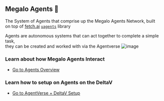 
## Megalo Agents  📣  <br />

The System of Agents that comprise up the Megalo Agents Network, built on top of [fetch.ai](https://fetch.ai/)  [`uagents`](https://pypi.org/project/uagents/) library

Agents are autonomous systems that can act together to complete a simple task, <br /> they can be created 
and worked with via the Agentverse
![image](https://github.com/ShubhamTiwary914/uAgents/assets/67773966/c4fae2c7-624e-4e36-a89b-bac3d9f91491)



### Learn about how Megalo Agents Interact 
- [Go to Agents Overview](https://github.com/ShubhamTiwary914/uAgents/blob/main/integrations/megalo-apimedic-mongo/README.md#-megalo-agents-overview)



### Learn how to setup on Agents on the DeltaV
- [Go to AgentVerse + DeltaV Setup](https://github.com/ShubhamTiwary914/uAgents/blob/main/integrations/megalo-apimedic-mongo/README.md#setting-up-agents)




